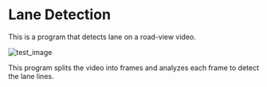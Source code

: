 # Lane Detection

This is a program that detects lane on a road-view video.

![test_image](https://github.com/Rietchie0119/Lane-detection/assets/28763133/bde25778-df6a-4fb0-8988-9f5c13cb7c91)

This program splits the video into frames and analyzes each frame to detect the lane lines.
